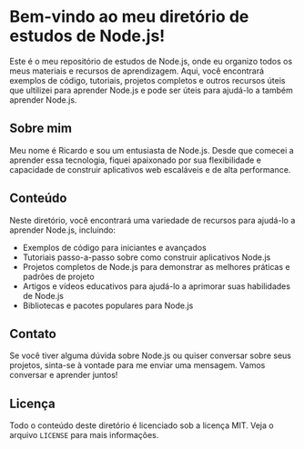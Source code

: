# Bem-vindo ao meu diretório de estudos de Node.js!

Este é o meu repositório de estudos de Node.js, onde eu organizo todos os meus materiais e recursos de aprendizagem. Aqui, você encontrará exemplos de código, tutoriais, projetos completos e outros recursos úteis que ultilizei para aprender Node.js e pode ser úteis para ajudá-lo a também aprender Node.js.

## Sobre mim

Meu nome é Ricardo e sou um entusiasta de Node.js. Desde que comecei a aprender essa tecnologia, fiquei apaixonado por sua flexibilidade e capacidade de construir aplicativos web escaláveis e de alta performance.

## Conteúdo

Neste diretório, você encontrará uma variedade de recursos para ajudá-lo a aprender Node.js, incluindo:

- Exemplos de código para iniciantes e avançados
- Tutoriais passo-a-passo sobre como construir aplicativos Node.js
- Projetos completos de Node.js para demonstrar as melhores práticas e padrões de projeto
- Artigos e vídeos educativos para ajudá-lo a aprimorar suas habilidades de Node.js
- Bibliotecas e pacotes populares para Node.js

## Contato

Se você tiver alguma dúvida sobre Node.js ou quiser conversar sobre seus projetos, sinta-se à vontade para me enviar uma mensagem. Vamos conversar e aprender juntos!

## Licença

Todo o conteúdo deste diretório é licenciado sob a licença MIT. Veja o arquivo `LICENSE` para mais informações.
